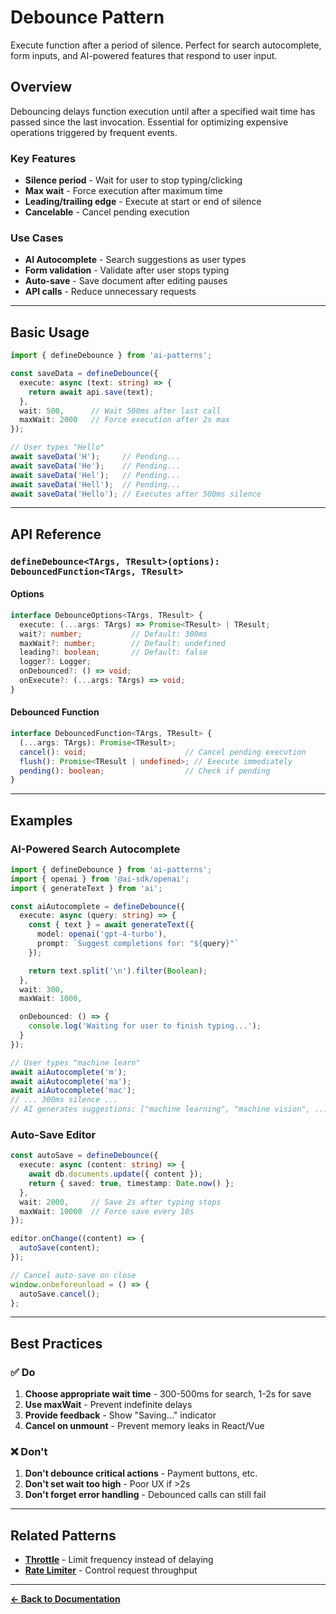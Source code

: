 # Debounce Pattern

Execute function after a period of silence. Perfect for search autocomplete, form inputs, and AI-powered features that respond to user input.

## Overview

Debouncing delays function execution until after a specified wait time has passed since the last invocation. Essential for optimizing expensive operations triggered by frequent events.

### Key Features

- **Silence period** - Wait for user to stop typing/clicking
- **Max wait** - Force execution after maximum time
- **Leading/trailing edge** - Execute at start or end of silence
- **Cancelable** - Cancel pending execution

### Use Cases

- **AI Autocomplete** - Search suggestions as user types
- **Form validation** - Validate after user stops typing
- **Auto-save** - Save document after editing pauses
- **API calls** - Reduce unnecessary requests

---

## Basic Usage

```typescript
import { defineDebounce } from 'ai-patterns';

const saveData = defineDebounce({
  execute: async (text: string) => {
    return await api.save(text);
  },
  wait: 500,      // Wait 500ms after last call
  maxWait: 2000   // Force execution after 2s max
});

// User types "Hello"
await saveData('H');     // Pending...
await saveData('He');    // Pending...
await saveData('Hel');   // Pending...
await saveData('Hell');  // Pending...
await saveData('Hello'); // Executes after 500ms silence
```

---

## API Reference

### `defineDebounce<TArgs, TResult>(options): DebouncedFunction<TArgs, TResult>`

#### Options

```typescript
interface DebounceOptions<TArgs, TResult> {
  execute: (...args: TArgs) => Promise<TResult> | TResult;
  wait?: number;           // Default: 300ms
  maxWait?: number;        // Default: undefined
  leading?: boolean;       // Default: false
  logger?: Logger;
  onDebounced?: () => void;
  onExecute?: (...args: TArgs) => void;
}
```

#### Debounced Function

```typescript
interface DebouncedFunction<TArgs, TResult> {
  (...args: TArgs): Promise<TResult>;
  cancel(): void;                      // Cancel pending execution
  flush(): Promise<TResult | undefined>; // Execute immediately
  pending(): boolean;                  // Check if pending
}
```

---

## Examples

### AI-Powered Search Autocomplete

```typescript
import { defineDebounce } from 'ai-patterns';
import { openai } from '@ai-sdk/openai';
import { generateText } from 'ai';

const aiAutocomplete = defineDebounce({
  execute: async (query: string) => {
    const { text } = await generateText({
      model: openai('gpt-4-turbo'),
      prompt: `Suggest completions for: "${query}"`
    });

    return text.split('\n').filter(Boolean);
  },
  wait: 300,
  maxWait: 1000,

  onDebounced: () => {
    console.log('Waiting for user to finish typing...');
  }
});

// User types "machine learn"
await aiAutocomplete('m');
await aiAutocomplete('ma');
await aiAutocomplete('mac');
// ... 300ms silence ...
// AI generates suggestions: ["machine learning", "machine vision", ...]
```

### Auto-Save Editor

```typescript
const autoSave = defineDebounce({
  execute: async (content: string) => {
    await db.documents.update({ content });
    return { saved: true, timestamp: Date.now() };
  },
  wait: 2000,     // Save 2s after typing stops
  maxWait: 10000  // Force save every 10s
});

editor.onChange((content) => {
  autoSave(content);
});

// Cancel auto-save on close
window.onbeforeunload = () => {
  autoSave.cancel();
};
```

---

## Best Practices

### ✅ Do

1. **Choose appropriate wait time** - 300-500ms for search, 1-2s for save
2. **Use maxWait** - Prevent indefinite delays
3. **Provide feedback** - Show "Saving..." indicator
4. **Cancel on unmount** - Prevent memory leaks in React/Vue

### ❌ Don't

1. **Don't debounce critical actions** - Payment buttons, etc.
2. **Don't set wait too high** - Poor UX if >2s
3. **Don't forget error handling** - Debounced calls can still fail

---

## Related Patterns

- **[Throttle](./throttle.md)** - Limit frequency instead of delaying
- **[Rate Limiter](./rate-limiter.md)** - Control request throughput

---

**[← Back to Documentation](../../README.md#patterns)**
